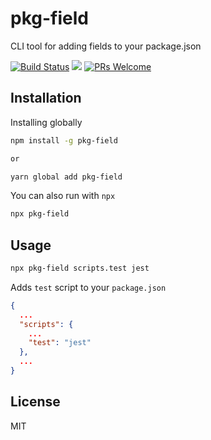 # pkg-field

CLI tool for adding fields to your package.json

[![Build Status](https://travis-ci.com/doniyor2109/pkg-field.svg?branch=master)](https://travis-ci.com/doniyor2109/pkg-field)
[![](https://img.shields.io/badge/size-303%20B-44cc11.svg)](https://github.com/doniyor2109/pkg-field/blob/master/index.js)
[![PRs Welcome](https://img.shields.io/badge/PRs-welcome-brightgreen.svg)](http://makeapullrequest.com)

## Installation

Installing globally

```bash
npm install -g pkg-field

or

yarn global add pkg-field
```

You can also run with `npx`

```bash
npx pkg-field
```

## Usage

```bash
npx pkg-field scripts.test jest
```

Adds `test` script to your `package.json`

```json
{
  ...
  "scripts": {
    ...
    "test": "jest"
  },
  ...
}
```

## License

MIT
